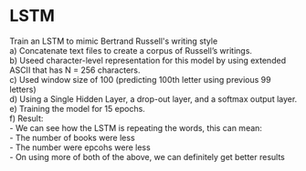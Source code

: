 # LSTM
Train an LSTM to mimic Bertrand Russell's writing style
</br>
a) Concatenate text files to create a corpus of Russell’s writings.
</br>
b) Useed character-level representation for this model by using extended ASCII that has N = 256 characters.
</br>
c) Used window size of 100 (predicting 100th letter using previous 99 letters)
</br>
d) Using a Single Hidden Layer, a drop-out layer, and a softmax output layer.
</br>
e) Training the model for 15 epochs.
</br>
f) Result:
</br> - We can see how the LSTM is repeating the words, this can mean:
</br> - The number of books were less
</br> - The number were epcohs were less
</br> - On using more of both of the above, we can definitely get better results
